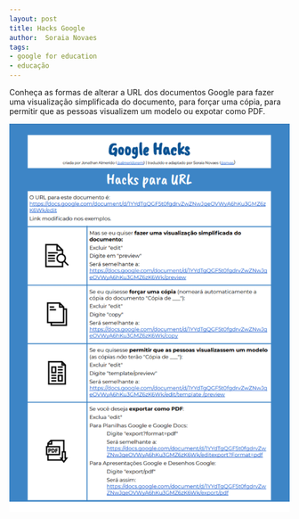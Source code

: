 ```yaml
---
layout: post
title: Hacks Google
author:  Soraia Novaes
tags: 
- google for education
- educação
---
```


Conheça as formas de alterar a URL dos documentos Google para fazer uma visualização simplificada do documento, para forçar uma cópia, para permitir que as pessoas visualizem um modelo ou expotar como PDF. 

<a href="https://docs.google.com/document/d/1YYdTgQGF5t0fgdrvZwZNwJqeOVWyA6hKu3GMZ6zK6Wk/edit?usp=sharing" target="_blank">
<img src="images/googlehacks.png" alt="Google Hacks"></a>
